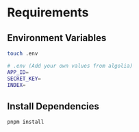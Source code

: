 # Requirements

## Environment Variables

```bash
touch .env
```

```bash
# .env (Add your own values from algolia)
APP_ID=
SECRET_KEY=
INDEX=
```

## Install Dependencies

```bash
pnpm install
```
